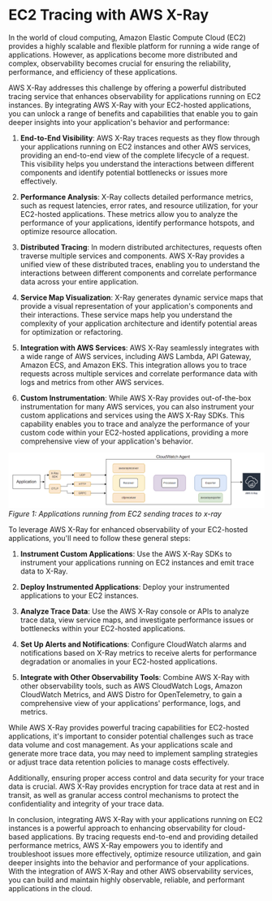 # EC2 Tracing with AWS X-Ray
<!--: Enhancing Observability for Applications Running on Instances-->

In the world of cloud computing, Amazon Elastic Compute Cloud (EC2) provides a highly scalable and flexible platform for running a wide range of applications. However, as applications become more distributed and complex, observability becomes crucial for ensuring the reliability, performance, and efficiency of these applications.

AWS X-Ray addresses this challenge by offering a powerful distributed tracing service that enhances observability for applications running on EC2 instances. By integrating AWS X-Ray with your EC2-hosted applications, you can unlock a range of benefits and capabilities that enable you to gain deeper insights into your application's behavior and performance:

1. **End-to-End Visibility**: AWS X-Ray traces requests as they flow through your applications running on EC2 instances and other AWS services, providing an end-to-end view of the complete lifecycle of a request. This visibility helps you understand the interactions between different components and identify potential bottlenecks or issues more effectively.

2. **Performance Analysis**: X-Ray collects detailed performance metrics, such as request latencies, error rates, and resource utilization, for your EC2-hosted applications. These metrics allow you to analyze the performance of your applications, identify performance hotspots, and optimize resource allocation.

3. **Distributed Tracing**: In modern distributed architectures, requests often traverse multiple services and components. AWS X-Ray provides a unified view of these distributed traces, enabling you to understand the interactions between different components and correlate performance data across your entire application.

4. **Service Map Visualization**: X-Ray generates dynamic service maps that provide a visual representation of your application's components and their interactions. These service maps help you understand the complexity of your application architecture and identify potential areas for optimization or refactoring.

5. **Integration with AWS Services**: AWS X-Ray seamlessly integrates with a wide range of AWS services, including AWS Lambda, API Gateway, Amazon ECS, and Amazon EKS. This integration allows you to trace requests across multiple services and correlate performance data with logs and metrics from other AWS services.

6. **Custom Instrumentation**: While AWS X-Ray provides out-of-the-box instrumentation for many AWS services, you can also instrument your custom applications and services using the AWS X-Ray SDKs. This capability enables you to trace and analyze the performance of your custom code within your EC2-hosted applications, providing a more comprehensive view of your application's behavior.

![EC2 Xray](../images/xrayec2.png)
*Figure 1: Applications running from EC2 sending traces to x-ray*

To leverage AWS X-Ray for enhanced observability of your EC2-hosted applications, you'll need to follow these general steps:

1. **Instrument Custom Applications**: Use the AWS X-Ray SDKs to instrument your applications running on EC2 instances and emit trace data to X-Ray.

2. **Deploy Instrumented Applications**: Deploy your instrumented applications to your EC2 instances.

3. **Analyze Trace Data**: Use the AWS X-Ray console or APIs to analyze trace data, view service maps, and investigate performance issues or bottlenecks within your EC2-hosted applications.

4. **Set Up Alerts and Notifications**: Configure CloudWatch alarms and notifications based on X-Ray metrics to receive alerts for performance degradation or anomalies in your EC2-hosted applications.

5. **Integrate with Other Observability Tools**: Combine AWS X-Ray with other observability tools, such as AWS CloudWatch Logs, Amazon CloudWatch Metrics, and AWS Distro for OpenTelemetry, to gain a comprehensive view of your applications' performance, logs, and metrics.

While AWS X-Ray provides powerful tracing capabilities for EC2-hosted applications, it's important to consider potential challenges such as trace data volume and cost management. As your applications scale and generate more trace data, you may need to implement sampling strategies or adjust trace data retention policies to manage costs effectively.

Additionally, ensuring proper access control and data security for your trace data is crucial. AWS X-Ray provides encryption for trace data at rest and in transit, as well as granular access control mechanisms to protect the confidentiality and integrity of your trace data.

In conclusion, integrating AWS X-Ray with your applications running on EC2 instances is a powerful approach to enhancing observability for cloud-based applications. By tracing requests end-to-end and providing detailed performance metrics, AWS X-Ray empowers you to identify and troubleshoot issues more effectively, optimize resource utilization, and gain deeper insights into the behavior and performance of your applications. With the integration of AWS X-Ray and other AWS observability services, you can build and maintain highly observable, reliable, and performant applications in the cloud.